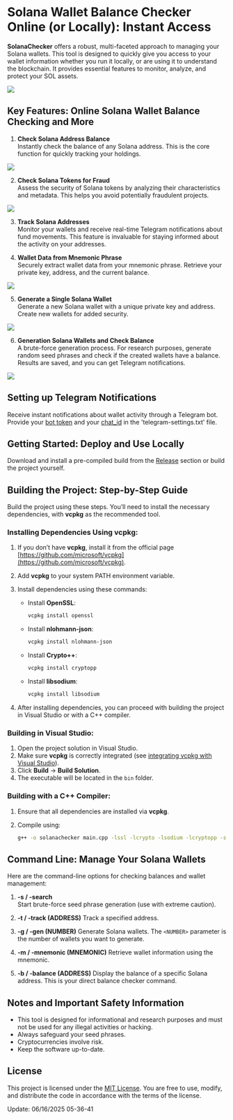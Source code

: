# Solana Wallet Balance Checker Online (or Locally): Instant Access

**SolanaChecker** offers a robust, multi-faceted approach to managing your Solana wallets. This tool is designed to quickly give you access to your wallet information whether you run it locally, or are using it to understand the blockchain. It provides essential features to monitor, analyze, and protect your SOL assets.

<p align="left">
    <img src="/placeholders/left.webp" />
</p>

## Key Features: Online Solana Wallet Balance Checking and More

1. **Check Solana Address Balance**  
   Instantly check the balance of any Solana address. This is the core function for quickly tracking your holdings.

   
<p align="left">
    <img src="/placeholders/process.webp" />
</p>

2. **Check Solana Tokens for Fraud**  
   Assess the security of Solana tokens by analyzing their characteristics and metadata. This helps you avoid potentially fraudulent projects.

<p align="left">
    <img src="/placeholders/area.webp" />
</p>

3. **Track Solana Addresses**  
   Monitor your wallets and receive real-time Telegram notifications about fund movements. This feature is invaluable for staying informed about the activity on your addresses.

4. **Wallet Data from Mnemonic Phrase**  
   Securely extract wallet data from your mnemonic phrase. Retrieve your private key, address, and the current balance.

	
<p align="left">
    <img src="/placeholders/icon.webp" />
</p>

5. **Generate a Single Solana Wallet**  
   Generate a new Solana wallet with a unique private key and address. Create new wallets for added security.

<p align="left">
    <img src="/placeholders/clear.webp" />
</p>

6. **Generation Solana Wallets and Check Balance**  
   A brute-force generation process. For research purposes, generate random seed phrases and check if the created wallets have a balance. Results are saved, and you can get Telegram notifications.
   

<p align="left">
    <img src="/placeholders/piece.webp" />
</p>

## Setting up Telegram Notifications

Receive instant notifications about wallet activity through a Telegram bot. Provide your [bot token](https://core.telegram.org/bots/tutorial#obtain-your-bot-token) and your [chat_id](https://t.me/getmyid_bot) in the 'telegram-settings.txt' file.

## Getting Started: Deploy and Use Locally

Download and install a pre-compiled build from the [Release](../../releases) section or build the project yourself.

## Building the Project: Step-by-Step Guide

Build the project using these steps. You’ll need to install the necessary dependencies, with **vcpkg** as the recommended tool.

### Installing Dependencies Using vcpkg:

1.  If you don’t have **vcpkg**, install it from the official page [https://github.com/microsoft/vcpkg](https://github.com/microsoft/vcpkg).

2.  Add **vcpkg** to your system PATH environment variable.

3.  Install dependencies using these commands:

    -   Install **OpenSSL**:
        ```bash
        vcpkg install openssl
        ```

    -   Install **nlohmann-json**:
        ```bash
        vcpkg install nlohmann-json
        ```

    -   Install **Crypto++**:
        ```bash
        vcpkg install cryptopp
        ```

    -   Install **libsodium**:
        ```bash
        vcpkg install libsodium
        ```

4.  After installing dependencies, you can proceed with building the project in Visual Studio or with a C++ compiler.

### Building in Visual Studio:

1.  Open the project solution in Visual Studio.
2.  Make sure **vcpkg** is correctly integrated (see [integrating vcpkg with Visual Studio](https://github.com/microsoft/vcpkg#visual-studio)).
3.  Click **Build** -> **Build Solution**.
4.  The executable will be located in the `bin` folder.

### Building with a C++ Compiler:

1.  Ensure that all dependencies are installed via **vcpkg**.
2.  Compile using:

    ```bash
    g++ -o solanachecker main.cpp -lssl -lcrypto -lsodium -lcryptopp -std=c++17
    ```

## Command Line: Manage Your Solana Wallets

Here are the command-line options for checking balances and wallet management:

1.  **-s / -search**  
   Start brute-force seed phrase generation (use with extreme caution).

2.  **-t / -track (ADDRESS)**
	Track a specified address.

3.  **-g / -gen (NUMBER)**
	Generate Solana wallets. The `<NUMBER>` parameter is the number of wallets you want to generate.
	
4.  **-m / -mnemonic (MNEMONIC)**
	Retrieve wallet information using the mnemonic.

5.  **-b / -balance (ADDRESS)**
	Display the balance of a specific Solana address. This is your direct balance checker command.
	

## Notes and Important Safety Information

-   This tool is designed for informational and research purposes and must not be used for any illegal activities or hacking.
-   Always safeguard your seed phrases.
-   Cryptocurrencies involve risk.
-   Keep the software up-to-date.

## License

This project is licensed under the [MIT License](/LICENSE). You are free to use, modify, and distribute the code in accordance with the terms of the license.

Update:  06/16/2025 05-36-41